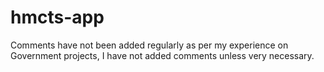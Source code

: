 # hmcts-app

Comments have not been added regularly as per my experience on Government projects, I have not added comments unless very necessary.
